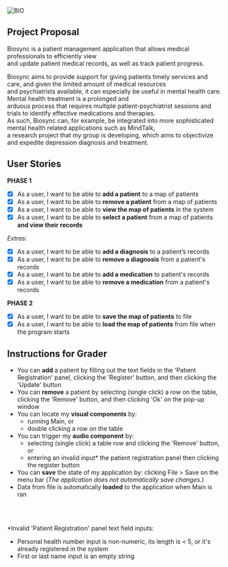 ![BIO](https://media.github.students.cs.ubc.ca/user/9769/files/f9c50700-cd48-11ea-93b4-e8d320c9a598)

## Project Proposal
Biosync is a patient management application that allows medical professionals to efficiently view <br> 
and update patient medical records, as well as track patient progress. 

Biosync aims to provide support for giving patients timely services and care, and given the limited amount of medical 
resources <br> and psychiatrists available, it can especially be useful in mental health care. Mental health treatment 
is a prolonged and <br> arduous process that requires multiple patient-psychiatrist sessions and 
trials to identify effective medications and therapies. <br> As such, Biosync can, for example, be integrated into more 
sophisticated mental health related applications such as MindTalk, <br> a research project that my group is 
developing, which aims to objectivize and expedite depression diagnosis and treatment.


## User Stories

**PHASE 1**
- [x] As a user, I want to be able to **add a patient** to a map of patients
- [x] As a user, I want to be able to **remove a patient** from a map of patients
- [x] As a user, I want to be able to **view the map of patients** in the system
- [x] As a user, I want to be able to **select a patient** from a map of patients **and view their records**

*Extras:*
- [x] As a user, I want to be able to **add a diagnosis** to a patient’s records
- [x] As a user, I want to be able to **remove a diagnosis** from a patient's records
- [x] As a user, I want to be able to **add a medication** to patient's records
- [x] As a user, I want to be able to **remove a medication** from a patient's records

**PHASE 2**
- [x] As a user, I want to be able to **save the map of patients** to file
- [x] As a user, I want to be able to **load the map of patients** from file when the program starts

## Instructions for Grader
- You can **add** a patient by filling out the text fields in the 'Patient Registration' panel, 
  clicking the 'Register' button, and then clicking the 'Update' button
- You can **remove** a patient by selecting (single click) a row on the table, clicking the 'Remove' button, 
  and then clicking 'Ok' on the pop-up window  
- You can locate my **visual components** by:
    - running Main, or
    - double clicking a row on the table
- You can trigger my **audio component** by:
    - selecting (single click) a table row and clicking the 'Remove' button, or
    - entering an invalid input* the patient registration panel then clicking the register button
- You can **save** the state of my application by: clicking File > Save on the menu bar 
  (*The application does not automatically save changes.*)
- Data from file is automatically **loaded** to the application when Main is ran

<br><br>

\*Invalid 'Patient Registration' panel text field inputs:
- Personal health number input is non-numeric, its length is < 5, or it's already registered in the system
- First or last name input is an empty string